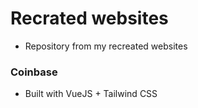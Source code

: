 # Recrated websites

- Repository from my recreated websites

### Coinbase

- Built with VueJS + Tailwind CSS

